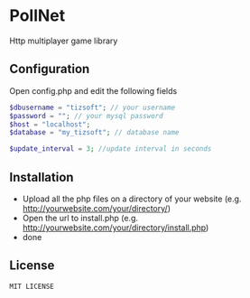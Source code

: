 PollNet
=====================
Http multiplayer game library


## Configuration
Open config.php and edit the following fields
```php
$dbusername = "tizsoft"; // your username
$password = ""; // your mysql password
$host = "localhost";
$database = "my_tizsoft"; // database name

$update_interval = 3; //update interval in seconds
```
## Installation

* Upload all the php files on a directory of your website (e.g. http://yourwebsite.com/your/directory/)
* Open the url to install.php (e.g. http://yourwebsite.com/your/directory/install.php)
* done
  
  
License
--------

    MIT LICENSE
